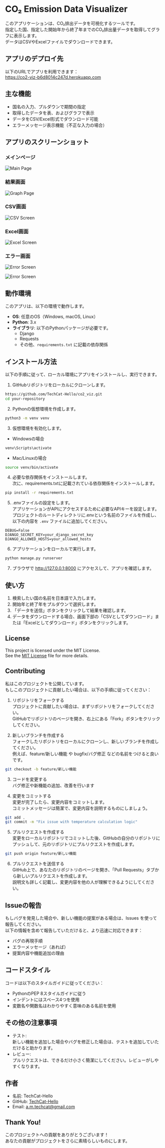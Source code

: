 # CO₂ Emission Data Visualizer  
このアプリケーションは、CO₂排出データを可視化するツールです。  
指定した国、指定した開始年から終了年までのCO₂排出量データを取得してグラフに表示します。  
データはCSVやExcelファイルでダウンロードできます。

## アプリのデプロイ先
以下のURLでアプリを利用できます：  
https://co2-viz-b6d8014c247d.herokuapp.com

## 主な機能
- 国名の入力、プルダウンで期間の指定
- 取得したデータを表、およびグラフで表示
- データをCSV/Excel形式でダウンロード可能
- エラーメッセージ表示機能（不正な入力の場合）

## アプリのスクリーンショット

### メインページ
![Main Page](image/main_co2viz_page.png)


### 結果画面
![Graph Page](image/graph_co2viz_page.png)


### CSV画面
![CSV Screen](image/csv_co2viz_view.png)


### Excel画面
![Excel Screen](image/excel_co2viz_view.png)


### エラー画面
![Error Screen](image/error_co2viz1_page.png)

![Error Screen](image/error_co2viz2_page.png)


## 動作環境
このアプリは、以下の環境で動作します。

- **OS**: 任意のOS（Windows, macOS, Linux）
- **Python**: 3.x
- **ライブラリ**: 以下のPythonパッケージが必要です。
  - Django
  - Requests
  - その他、`requirements.txt` に記載の依存関係


## インストール方法

以下の手順に従って、ローカル環境にアプリをインストールし、実行できます。

1. GitHubリポジトリをローカルにクローンします。
```bash  
https://github.com/TechCat-Hello/co2_viz.git  
cd your-repository
```

2. Pythonの仮想環境を作成します。  
```bash  
python3 -m venv venv
```

3. 仮想環境を有効化します。
- Windowsの場合
```bash  
venv\Scripts\activate
```

- Mac/Linuxの場合
```bash  
source venv/bin/activate
```

4. 必要な依存関係をインストールします。  
次に、requirements.txtに記載されている依存関係をインストールします。 
```bash  
pip install -r requirements.txt
```

5. .envファイルの設定をします。  
アプリケーションがAPIにアクセスするために必要なAPIキーを設定します。    
プロジェクトのルートディレクトリに.envという名前のファイルを作成し、以下の内容を `.env` ファイルに追加してください。  
```env
DEBUG=False
DJANGO_SECRET_KEY=your_django_secret_key
DJANGO_ALLOWED_HOSTS=your_allowed_hosts  
```

6. アプリケーションをローカルで実行します。  
```bash  
python manage.py runserver
```  

7. ブラウザで http://127.0.0.1:8000 にアクセスして、アプリを確認します。


## 使い方
1. 検索したい国の名前を日本語で入力します。
2. 開始年と終了年をプルダウンで選択します。
3. 「データを送信」ボタンをクリックして結果を確認します。
4. データをダウンロードする場合、画面下部の「CSVとしてダウンロード」または「Excelとしてダウンロード」ボタンをクリックします。

## License
This project is licensed under the MIT License.  
See the [MIT License](https://github.com/TechCat-Hello/co2_viz/blob/main/LICENSE) file for more details.

## Contributing
私はこのプロジェクトを公開しています。  
もしこのプロジェクトに貢献したい場合は、以下の手順に従ってください：  
1. リポジトリをフォークする   
プロジェクトに貢献したい場合は、まずリポジトリをフォークしてください。  
GitHubでリポジトリのページを開き、右上にある「Fork」ボタンをクリックしてください。  

2. 新しいブランチを作成する    
フォークしたリポジトリをローカルにクローンし、新しいブランチを作成してください。  
例えば、feature/新しい機能 や bugfix/バグ修正 などの名前をつけると良いです。  
```bash  
git checkout -b feature/新しい機能
```

3. コードを変更する    
バグ修正や新機能の追加、改善を行います

4. 変更をコミットする  
変更が完了したら、変更内容をコミットします。  
コミットメッセージは簡潔で、変更内容を説明するものにしましょう。  
```bash  
git add .
git commit -m "Fix issue with temperature calculation logic"
```

5. プルリクエストを作成する  
変更をローカルリポジトリでコミットした後、GitHubの自分のリポジトリにプッシュして、元のリポジトリにプルリクエストを作成します。  
```bash  
git push origin feature/新しい機能
```

6. プルリクエストを送信する  
GitHub上で、あなたのリポジトリのページを開き、「Pull Requests」タブから新しいプルリクエストを作成します。  
説明文も詳しく記載し、変更内容を他の人が理解できるようにしてください。  

## Issueの報告
もしバグを発見した場合や、新しい機能の提案がある場合は、Issues を使って報告してください。  
以下の情報を含めて報告していただけると、より迅速に対応できます：  
- バグの再現手順
- エラーメッセージ（あれば）
- 提案内容や機能追加の理由

## コードスタイル
コードは以下のスタイルガイドに従ってください：  
- PythonのPEP 8スタイルガイドに従う
- インデントにはスペース4つを使用
- 変数名や関数名はわかりやすく意味のある名前を使用

## その他の注意事項
- テスト:   
新しい機能を追加した場合やバグを修正した場合は、テストを追加していただけると助かります。
- レビュー:  
プルリクエストは、できるだけ小さく簡潔にしてください。レビューがしやすくなります。

## 作者
- 名前: TechCat-Hello  
- GitHub: [TechCat-Hello](https://github.com/TechCat-Hello)
- Email: a.m.techcat@gmail.com

## Thank You!
このプロジェクトへの貢献をありがとうございます！  
あなたの貢献がプロジェクトをさらに素晴らしいものにします。


